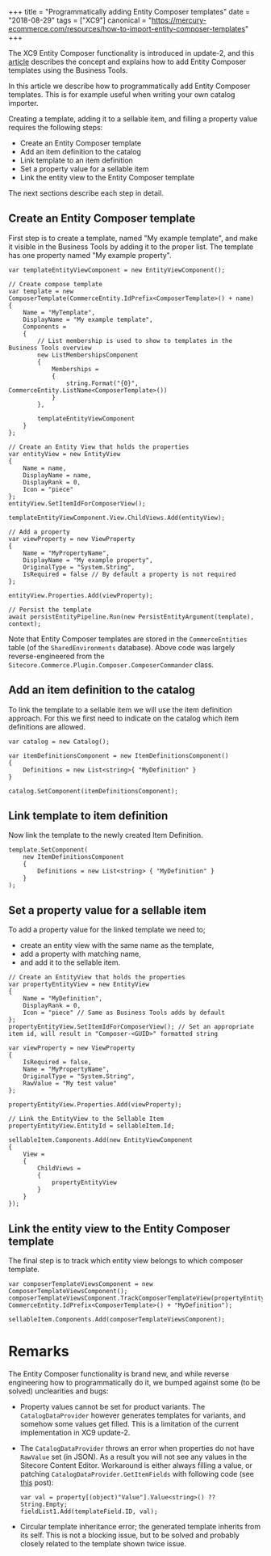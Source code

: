 +++
title = "Programmatically adding Entity Composer templates"
date = "2018-08-29"
tags = ["XC9"]
canonical = "https://mercury-ecommerce.com/resources/how-to-import-entity-composer-templates"
+++

The XC9 Entity Composer functionality is introduced in update-2, and this [article](https://community.sitecore.net/technical_blogs/b/technical-marketing/posts/experience-commerce-entity-composer) describes the concept and explains how to add Entity Composer templates using the Business Tools.

In this article we describe how to programmatically add Entity Composer templates.
This is for example useful when writing your own catalog importer.
<!--more-->

Creating a template, adding it to a sellable item, and filling a property value requires the following steps:

* Create an Entity Composer template
* Add an item definition to the catalog
* Link template to an item definition
* Set a property value for a sellable item
* Link the entity view to the Entity Composer template

The next sections describe each step in detail.

## Create an Entity Composer template
First step is to create a template, named "My example template", and make it visible in the Business Tools by adding it to the proper list.
The template has one property named "My example property".
```
var templateEntityViewComponent = new EntityViewComponent();

// Create compose template
var template = new ComposerTemplate(CommerceEntity.IdPrefix<ComposerTemplate>() + name)
{
    Name = "MyTemplate",
    DisplayName = "My example template",
    Components =
    {
        // List membership is used to show to templates in the Business Tools overview
        new ListMembershipsComponent
        {
            Memberships =
            {
                string.Format("{0}", CommerceEntity.ListName<ComposerTemplate>())
            }
        },

        templateEntityViewComponent
    }
};

// Create an Entity View that holds the properties
var entityView = new EntityView
{
    Name = name,
    DisplayName = name,
    DisplayRank = 0,
    Icon = "piece"
};
entityView.SetItemIdForComposerView();

templateEntityViewComponent.View.ChildViews.Add(entityView);

// Add a property
var viewProperty = new ViewProperty
{
    Name = "MyPropertyName",
    DisplayName = "My example property",
    OriginalType = "System.String",
    IsRequired = false // By default a property is not required
};

entityView.Properties.Add(viewProperty);

// Persist the template
await persistEntityPipeline.Run(new PersistEntityArgument(template), context);
```
Note that Entity Composer templates are stored in the `CommerceEntities` table (of the `SharedEnvironments` database).
Above code was largely reverse-engineered from the `Sitecore.Commerce.Plugin.Composer.ComposerCommander` class.

## Add an item definition to the catalog
To link the template to a sellable item we will use the item definition approach.
For this we first need to indicate on the catalog which item definitions are allowed.
```
var catalog = new Catalog(); 

var itemDefinitionsComponent = new ItemDefinitionsComponent() 
{
    Definitions = new List<string>{ "MyDefinition" }
}

catalog.SetComponent(itemDefinitionsComponent);
```

## Link template to item definition
Now link the template to the newly created Item Definition.
```
template.SetComponent(
    new ItemDefinitionsComponent
    {
        Definitions = new List<string> { "MyDefinition" }
    }
);
```

## Set a property value for a sellable item
To add a property value for the linked template we need to;
- create an entity view with the same name as the template, 
- add a property with matching name, 
- and add it to the sellable item.
```
// Create an EntityView that holds the properties
var propertyEntityView = new EntityView
{
    Name = "MyDefinition",
    DisplayRank = 0,
    Icon = "piece" // Same as Business Tools adds by default
};
propertyEntityView.SetItemIdForComposerView(); // Set an appropriate item id, will result in "Composer-<GUID>" formatted string

var viewProperty = new ViewProperty
{
    IsRequired = false,
    Name = "MyPropertyName",
    OriginalType = "System.String",
    RawValue = "My test value"
};

propertyEntityView.Properties.Add(viewProperty);

// Link the EntityView to the Sellable Item
propertyEntityView.EntityId = sellableItem.Id;

sellableItem.Components.Add(new EntityViewComponent
{
    View = 
    {
        ChildViews =
        {
            propertyEntityView
        }
    }
});
```

## Link the entity view to the Entity Composer template
The final step is to track which entity view belongs to which composer template.
```
var composerTemplateViewsComponent = new ComposerTemplateViewsComponent();
composerTemplateViewsComponent.TrackComposerTemplateView(propertyEntityView.ItemId, CommerceEntity.IdPrefix<ComposerTemplate>() + "MyDefinition");

sellableItem.Components.Add(composerTemplateViewsComponent);
```

# Remarks
The Entity Composer functionality is brand new, and while reverse engineering how to programmatically do it, we bumped against some (to be solved) unclearities and bugs:

- Property values cannot be set for product variants. The `CatalogDataProvider` however generates templates for variants, and somehow some values get filled. This is a limitation of the current implementation in XC9 update-2.

- The `CatalogDataProvider` throws an error when properties do not have `RawValue` set (in JSON). As a result you will not see any values in the Sitecore Content Editor. Workaround is either always filling a value, or patching `CatalogDataProvider.GetItemFields` with following code (see [this](https://sitecore.stackexchange.com/questions/13498/xc9-entity-composer-error-when-rawvalue-is-not-present/13499#13499) post):
    ```
    var val = property[(object)"Value"].Value<string>() ?? String.Empty;
    fieldList1.Add(templateField.ID, val);
    ```

- Circular template inheritance error; the generated template inherits from its self. This is not a blocking issue, but to be solved and probably closely related to the template shown twice issue.